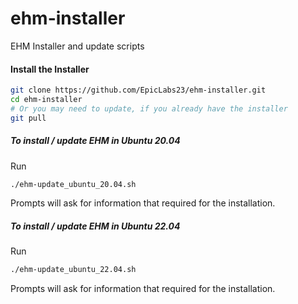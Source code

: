 # ehm-installer
EHM Installer and update scripts

#### Install the Installer
```bash
git clone https://github.com/EpicLabs23/ehm-installer.git
cd ehm-installer
# Or you may need to update, if you already have the installer
git pull
```

##### To install / update EHM in Ubuntu 20.04
Run 
```bash
./ehm-update_ubuntu_20.04.sh
```
Prompts will ask for information that required for the installation.

##### To install / update EHM in Ubuntu 22.04
Run 
```bash
./ehm-update_ubuntu_22.04.sh
```
Prompts will ask for information that required for the installation.
